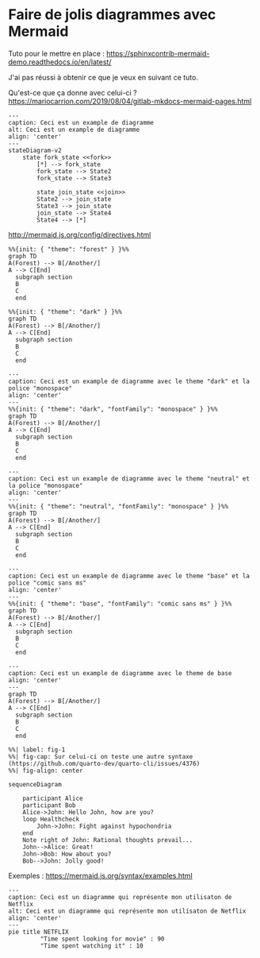 # Faire de jolis diagrammes avec Mermaid

Tuto pour le mettre en place : https://sphinxcontrib-mermaid-demo.readthedocs.io/en/latest/

J'ai pas réussi à obtenir ce que je veux en suivant ce tuto.

Qu'est-ce que ça donne avec celui-ci ? https://mariocarrion.com/2019/08/04/gitlab-mkdocs-mermaid-pages.html

```{mermaid}
---
caption: Ceci est un example de diagramme
alt: Ceci est un example de diagramme
align: 'center'
---
stateDiagram-v2
    state fork_state <<fork>>
        [*] --> fork_state
        fork_state --> State2
        fork_state --> State3

        state join_state <<join>>
        State2 --> join_state
        State3 --> join_state
        join_state --> State4
        State4 --> [*]
```

http://mermaid.js.org/config/directives.html

```{mermaid}
%%{init: { "theme": "forest" } }%%
graph TD
A(Forest) --> B[/Another/]
A --> C[End]
  subgraph section
  B
  C
  end
```

```{mermaid}
%%{init: { "theme": "dark" } }%%
graph TD
A(Forest) --> B[/Another/]
A --> C[End]
  subgraph section
  B
  C
  end
```

```{mermaid}
---
caption: Ceci est un example de diagramme avec le theme "dark" et la police "monospace"
align: 'center'
---
%%{init: { "theme": "dark", "fontFamily": "monospace" } }%%
graph TD
A(Forest) --> B[/Another/]
A --> C[End]
  subgraph section
  B
  C
  end
```

```{mermaid}
---
caption: Ceci est un example de diagramme avec le theme "neutral" et la police "monospace"
align: 'center'
---
%%{init: { "theme": "neutral", "fontFamily": "monospace" } }%%
graph TD
A(Forest) --> B[/Another/]
A --> C[End]
  subgraph section
  B
  C
  end
```

```{mermaid}
---
caption: Ceci est un example de diagramme avec le theme "base" et la police "comic sans ms"
align: 'center'
---
%%{init: { "theme": "base", "fontFamily": "comic sans ms" } }%%
graph TD
A(Forest) --> B[/Another/]
A --> C[End]
  subgraph section
  B
  C
  end
```

```{mermaid}
---
caption: Ceci est un example de diagramme avec le theme de base
align: 'center'
---
graph TD
A(Forest) --> B[/Another/]
A --> C[End]
  subgraph section
  B
  C
  end
```




```{mermaid}
%%| label: fig-1
%%| fig-cap: Sur celui-ci on teste une autre syntaxe (https://github.com/quarto-dev/quarto-cli/issues/4376)
%%| fig-align: center

sequenceDiagram

    participant Alice
    participant Bob
    Alice->John: Hello John, how are you?
    loop Healthcheck
        John->John: Fight against hypochondria
    end
    Note right of John: Rational thoughts prevail...
    John-->Alice: Great!
    John->Bob: How about you?
    Bob-->John: Jolly good!
```

Exemples : https://mermaid.js.org/syntax/examples.html


```{mermaid}
---
caption: Ceci est un diagramme qui représente mon utilisaton de Netflix
alt: Ceci est un diagramme qui représente mon utilisaton de Netflix
align: 'center'
---
pie title NETFLIX
         "Time spent looking for movie" : 90
         "Time spent watching it" : 10
```